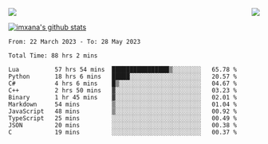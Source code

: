 <p>
  <a href="https://count.getloli.com/"><img src="https://count.getloli.com/get/@xana.readme?theme=moebooru-h"></a>
  <img src="https://weather-icon.journeyad.repl.co/@hangzhou?v=1" align="right">
</p>


<a href="https://github.com/imxana"><img align="center" src="https://github-readme-stats.vercel.app/api?username=imxana&show_icons=true&include_all_commits=true&hide_border=tru&custom_title=imxana%27s%20Github%20Stats" alt="imxana's github stats" /></a> 

<!--START_SECTION:waka-->

```text
From: 22 March 2023 - To: 28 May 2023

Total Time: 88 hrs 2 mins

Lua          57 hrs 54 mins  ████████████████▒░░░░░░░░   65.78 %
Python       18 hrs 6 mins   █████░░░░░░░░░░░░░░░░░░░░   20.57 %
C#           4 hrs 6 mins    █▒░░░░░░░░░░░░░░░░░░░░░░░   04.67 %
C++          2 hrs 50 mins   ▓░░░░░░░░░░░░░░░░░░░░░░░░   03.23 %
Binary       1 hr 45 mins    ▓░░░░░░░░░░░░░░░░░░░░░░░░   02.01 %
Markdown     54 mins         ▒░░░░░░░░░░░░░░░░░░░░░░░░   01.04 %
JavaScript   48 mins         ▒░░░░░░░░░░░░░░░░░░░░░░░░   00.92 %
TypeScript   25 mins         ░░░░░░░░░░░░░░░░░░░░░░░░░   00.49 %
JSON         20 mins         ░░░░░░░░░░░░░░░░░░░░░░░░░   00.38 %
C            19 mins         ░░░░░░░░░░░░░░░░░░░░░░░░░   00.37 %
```

<!--END_SECTION:waka-->
